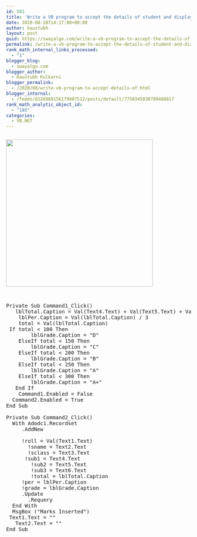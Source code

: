 ```yaml
---
id: 581
title: 'Write a VB program to accept the details of student and display mark sheet details  on grid control.( roll_ no, student_ name, class, sub1, sub2, sub3, total, percentage, grade)'
date: 2020-08-28T14:17:00+00:00
author: kaustubh
layout: post
guid: https://swayalgo.com/write-a-vb-program-to-accept-the-details-of-student-and-display-mark-sheet-details-on-grid-control-roll_-no-student_-name-class-sub1-sub2-sub3-total-percentage-grade/
permalink: /write-a-vb-program-to-accept-the-details-of-student-and-display-mark-sheet-details-on-grid-control-roll_-no-student_-name-class-sub1-sub2-sub3-total-percentage-grade/
rank_math_internal_links_processed:
  - "1"
blogger_blog:
  - swayalgo.com
blogger_author:
  - Kaustubh Kulkarni
blogger_permalink:
  - /2020/08/write-vb-program-to-accept-details-of.html
blogger_internal:
  - /feeds/8126989156179907512/posts/default/7750345030789488817
rank_math_analytic_object_id:
  - "185"
categories:
  - VB.NET
---
```

<div style="clear: both;">
  <a href="https://1.bp.blogspot.com/-PZ8xmszzCs4/X0kR5tVp8rI/AAAAAAAAfgE/unp7n2_eI3kJyLfaymoHytTR9WAu7M70ACLcBGAsYHQ/s1366/1.png" style="display: block; padding: 1em 0; text-align: none;"><img alt="" border="0" width="400" data-original-height="768" data-original-width="1366" src="https://1.bp.blogspot.com/-PZ8xmszzCs4/X0kR5tVp8rI/AAAAAAAAfgE/unp7n2_eI3kJyLfaymoHytTR9WAu7M70ACLcBGAsYHQ/s400/1.png" /></a>
</div>

<pre><br />Private Sub Command1_Click()<br />	lblTotal.Caption = Val(Text4.Text) + Val(Text5.Text) + Val(Text6.Text)<br />	lblPer.Caption = Val(lblTotal.Caption) / 3<br />	total = Val(lblTotal.Caption)<br />	If total &lt; 100 Then<br />		lblGrade.Caption = "D"<br />	ElseIf total &lt; 150 Then<br />		lblGrade.Caption = "C"<br />	ElseIf total &lt; 200 Then<br />		lblGrade.Caption = "B"<br />	ElseIf total &lt; 250 Then<br />		lblGrade.Caption = "A"<br />	ElseIf total &lt; 300 Then<br />		lblGrade.Caption = "A+"<br />	End If<br />	Command1.Enabled = False<br />	Command2.Enabled = True<br />End Sub<br /><br />Private Sub Command2_Click()<br />	With Adodc1.Recordset<br />		.AddNew<br /><br />		!roll = Val(Text1.Text)<br />		!sname = Text2.Text<br />		!sclass = Text3.Text<br />		!sub1 = Text4.Text<br />		!sub2 = Text5.Text<br />		!sub3 = Text6.Text<br />		!total = lblTotal.Caption<br />		!per = lblPer.Caption<br />		!grade = lblGrade.Caption<br />		.Update<br />		.Requery<br />	End With<br />	MsgBox ("Marks Inserted")<br />	Text1.Text = ""<br />	Text2.Text = ""<br />End Sub<br /><br /></pre>